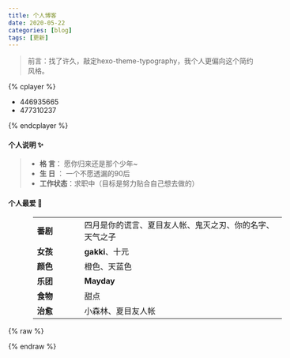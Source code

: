 ```yaml
---
title: 个人博客
date: 2020-05-22
categories: [blog]
tags: [更新]
---
```


> 前言：找了许久，敲定hexo-theme-typography，我个人更偏向这个简约风格。

{% cplayer  %}

  - 446935665
  - 477310237

{% endcplayer %}

#### 个人说明 ✨
> - **格  言**：     愿你归来还是那个少年~
> - **生  日** ：    一个不愿透漏的90后
> - **工作状态**：求职中（目标是努力贴合自己想去做的）

#### 个人最爱 🎡

|  |  |
| ----| ---- |
| 番剧 | 四月是你的谎言、夏目友人帐、鬼灭之刃、你的名字、天气之子 |
| 女孩 | **gakki**、十元 |
| 颜色 | 橙色、天蓝色 |
| 乐团 | **Mayday** |
| 食物 | 甜点 |
| 治愈 | 小森林、夏目友人帐 |


{% raw %}

<style>
    table {
        margin-left: 50px;
    }
    td:first-child {
    width: 80px;
    font-weight: bold;
}
</style>

{% endraw %}